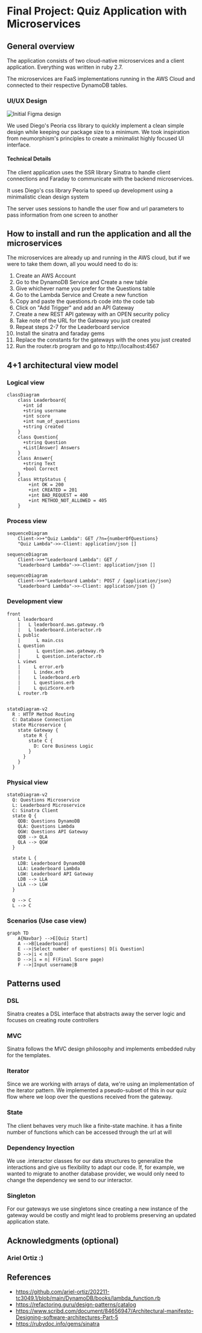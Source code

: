 # Final Project: Quiz Application with Microservices

## General overview

The application consists of two cloud-native microservices and a client application. Everything was written in ruby 2.7.

The microservices are FaaS implementations running in the AWS Cloud and connected to their respective DynamoDB tables.

### UI/UX Design

![Initial Figma design]("img/Design.jpg")

We used Diego's Peoria css library to quickly implement a clean simple design while keeping our package size to a minimum. We took inspiration from neumorphism's principles to create a minimalist highly focused UI interface. 

#### Technical Details

The client application uses the SSR library Sinatra to handle client connections and Faraday to communicate with the backend microservices.

It uses Diego's css library Peoria to speed up development using a minimalistic clean design system

The server uses sessions to handle the user flow and url parameters to pass information from one screen to another


## How to install and run the application and all the microservices

The microservices are already up and running in the AWS cloud, but if we were to take them down, all you would need to do is:

1. Create an AWS Account
2. Go to the DynamoDB Service and Create a new table
3. Give whichever name you prefer for the Questions table
4. Go to the Lambda Service and Create a new function
5. Copy and paste the questions.rb code into the code tab
6. Click on "Add Trigger" and add an API Gateway
7. Create a new REST API gateway with an OPEN security policy
8. Take note of the URL for the Gateway you just created
9. Repeat steps 2-7 for the Leaderboard service
10. Install the sinatra and faraday gems
12. Replace the constants for the gateways with the ones you just created
11. Run the router.rb program and go to http://localhost:4567

## 4+1 architectural view model

### Logical view

```mermaid
classDiagram
    class Leaderboard{
      +int id
      +string username
      +int score
      +int num_of_questions
      +string created
    }
    class Question{
      +string Question
      +List[Answer] Answers
    }
    class Answer{
      +string Text
      +bool Correct
    }
    class HttpStatus {
        +int OK = 200
        +int CREATED = 201
        +int BAD_REQUEST = 400
        +int METHOD_NOT_ALLOWED = 405
    }
```

### Process view

```mermaid
sequenceDiagram
    Client->>+"Quiz Lambda": GET /?n={numberOfQuestions}
    "Quiz Lambda"->>-Client: application/json []
```

```mermaid
sequenceDiagram
    Client->>+"Leaderboard Lambda": GET /
    "Leaderboard Lambda"->>-Client: application/json []
```

```mermaid
sequenceDiagram
    Client->>+"Leaderboard Lambda": POST / {application/json}
    "Leaderboard Lambda"->>-Client: application/json {}
```

### Development view

```
front
    L leaderboard
    |   L leaderboard.aws.gateway.rb
    |   L leaderboard.interactor.rb
    L public
    |      L main.css
    L question
    |      L question.aws.gateway.rb
    |      L question.interactor.rb
    L views
    |     L error.erb
    |     L index.erb
    |     L leaderboard.erb
    |     L questions.erb
    |     L quizScore.erb
    L router.rb
    
```

```mermaid
stateDiagram-v2
  R : HTTP Method Routing
  C: Database Connection
  state Microservice {
    state Gateway {
      state R {
        state C {
          D: Core Business Logic
        }
      }
    }
  }
```

### Physical view

```mermaid
stateDiagram-v2
  Q: Questions Microservice
  L: Leaderboard Microservice
  C: Sinatra Client
  state Q {
    QDB: Questions DynamoDB
    QLA: Questions Lambda
    QGW: Questions API Gateway
    QDB --> QLA
    QLA --> QGW
  }

  state L {
    LDB: Leaderboard DynamoDB
    LLA: Leaderboard Lambda
    LGW: Leaderboard API Gateway
    LDB --> LLA
    LLA --> LGW
  }

  Q --> C
  L --> C
```

### Scenarios (Use case view)

```mermaid
graph TD
    A{Navbar} -->E[Quiz Start]
    A -->B[Leaderboard]
    E -->|Select number of questions| D[i Question]
    D -->|i < n|D
    D -->|i = n| F(Final Score page)
    F -->|Input username|B
```

## Patterns used

### DSL

Sinatra creates a DSL interface that abstracts away the server logic and focuses on creating route controllers

### MVC

Sinatra follows the MVC design philosophy and implements embedded ruby for the templates.

### Iterator

Since we are working with arrays of data, we're using an implementation of the iterator pattern. We implemented a pseudo-subset of this in our quiz flow where we loop over the questions received from the gateway.

### State

The client behaves very much like a finite-state machine. it has a finite number of functions which can be accessed through the url at will

### Dependency Inyection

We use .interactor classes for our data structures to generalize the interactions and give us flexibility to adapt our code. If, for example, we wanted to migrate to another database provider, we would only need to change the dependency we send to our interactor.

### Singleton

For our gateways we use singletons since creating a new instance of the gateway would be costly and might lead to problems preserving an updated application state.

## Acknowledgments (optional)

### Ariel Ortiz :)

## References

 - https://github.com/ariel-ortiz/202211-tc3049.1/blob/main/DynamoDB/books/lambda_function.rb
 - https://refactoring.guru/design-patterns/catalog
 - https://www.scribd.com/document/84656947/Architectural-manifesto-Designing-software-architectures-Part-5
 - https://rubydoc.info/gems/sinatra
